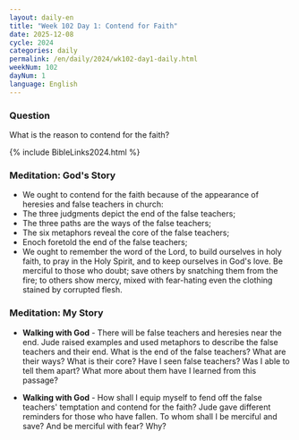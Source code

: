 ```yaml
---
layout: daily-en
title: "Week 102 Day 1: Contend for Faith"
date: 2025-12-08
cycle: 2024
categories: daily
permalink: /en/daily/2024/wk102-day1-daily.html
weekNum: 102
dayNum: 1
language: English
---
```


### Question     
What is the reason to contend for the faith?

{% include BibleLinks2024.html %} 

### Meditation: God's Story   
+ We ought to contend for the faith because of the appearance of heresies and false teachers in church:   
+ The three judgments depict the end of the false teachers;  
+ The three paths are the ways of the false teachers;  
+ The six metaphors reveal the core of the false teachers;  
+ Enoch foretold the end of the false teachers;  
+ We ought to remember the word of the Lord, to build ourselves in holy faith, to pray in the Holy Spirit, and to keep ourselves in God's love. Be merciful to those who doubt; save others by snatching them from the fire; to others show mercy, mixed with fear-hating even the clothing stained by corrupted flesh.

### Meditation: My Story   
+ **Walking with God** - There will be false teachers and heresies near the end. Jude raised examples and used metaphors to describe the false teachers and their end. What is the end of the false teachers? What are their ways? What is their core? Have I seen false teachers? Was I able to tell them apart? What more about them have I learned from this passage? 

+ **Walking with God** - How shall I equip myself to fend off the false teachers' temptation and contend for the faith? Jude gave different reminders for those who have fallen. To whom shall I be merciful and save? And be merciful with fear? Why? 

